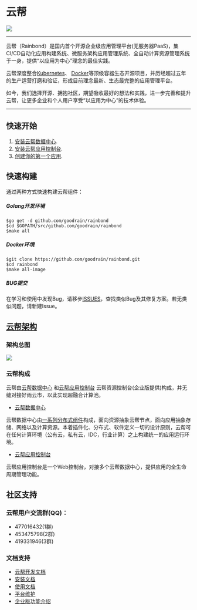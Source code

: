 # 云帮

<img src="https://github.com/goodrain/rainbond/blob/master/docs/rainbond_logo.png">

----
云帮（Rainbond）是国内首个开源企业级应用管理平台(无服务器PaaS)，集CI/CD自动化应用构建系统、微服务架构应用管理系统、全自动计算资源管理系统于一身，提供“以应用为中心”理念的最佳实践。

云帮深度整合[Kubernetes](https://github.com/kubernetes/kubernetes)、 [Docker](https://github.com/moby/moby)等顶级容器生态开源项目，并历经超过五年的生产运营打磨和验证，形成目前理念最新、生态最完整的应用管理平台。

如今，我们选择开源、拥抱社区，期望吸收最好的想法和实践，进一步完善和提升云帮，让更多企业和个人用户享受“以应用为中心”的技术体验。

----

## 快速开始

1. [安装云帮数据中心]().
2. [安装云帮应用控制台]().
3. [创建你的第一个应用]().

## 快速构建

通过两种方式快速构建云帮组件：

##### Golang开发环境

```
$go get -d github.com/goodrain/rainbond
$cd $GOPATH/src/github.com/goodrain/rainbond
$make all
```
##### Docker环境

```
$git clone https://github.com/goodrain/rainbond.git
$cd rainbond
$make all-image
```
##### BUG提交

在学习和使用中发现Bug，请移步[ISSUES](https://github.com/goodrain/rainbond/issues)，查找类似Bug及其修复方案。若无类似问题，请新建Issue。

## [云帮架构]()

### 架构总图   

<img src="https://github.com/goodrain/rainbond/blob/master/docs/rainbond_architecture.png" href="">

### 云帮构成

云帮由[云帮数据中心](https://github.com/goodrain/rainbond) 和[云帮应用控制台](https://github.com/goodrain/rainbond-ui) 云帮资源控制台(企业版提供)构成，并无缝对接好雨云市，以此实现超融合计算池。

* [云帮数据中心]()    

云帮数据中心由[一系列分布式组件]()构成，面向资源抽象云帮节点，面向应用抽象存储、网络以及计算资源。本着插件化、分布式、软件定义一切的设计原则，云帮可在任何计算环境（公有云，私有云，IDC，行业计算）之上构建统一的应用运行环境。

* [云帮应用控制台]()

云帮应用控制台是一个Web控制台，对接多个云帮数据中心，提供应用的全生命周期管理功能。    

## 社区支持

### 云帮用户交流群(QQ)：

- 477016432(1群)  
- 453475798(2群)  
- 419331946(3群)

### 文档支持

- [云帮开发文档](http://doc.goodrain.com/cloudbang-community-install/247616)
- [安装文档](http://doc.goodrain.com/cloudbang-community-install/247616)
- [使用文档](http://doc.goodrain.com/usage)
- [平台维护](http://doc.goodrain.com/cloudbang-community-install/215655)
- [企业版功能介绍](http://doc.goodrain.com/cloudbang-enterprise)

